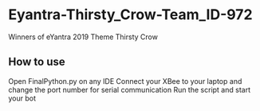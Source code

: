 # Eyantra-Thirsty_Crow-Team_ID-972

Winners of eYantra 2019
Theme Thirsty Crow

## How to use

Open FinalPython.py on any IDE
Connect your XBee to your laptop and change the port number for serial communication
Run the script and start your bot
